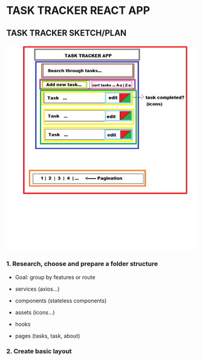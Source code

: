 # TASK TRACKER REACT APP

## TASK TRACKER SKETCH/PLAN

![task-tracker sketch](https://github.com/zprpic/task-tracker-react/blob/main/task-tracker-sketch/task-tracker-sketch.png)

### 1. Research, choose and prepare a folder structure

- Goal: group by features or route

- services (axios...)
- components (stateless components)
- assets (icons...)
- hooks
- pages (tasks, task, about)

### 2. Create basic layout
